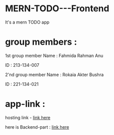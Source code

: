 # MERN-TODO---Frontend
It's a mern TODO app
# group members :
1st group member Name : Fahmida Rahman Anu

ID : 213-134-007

2'nd group member Name :   Rokaia Akter Bushra

ID : 221-134-021

# app-link : 
hosting link - 
[link here ](https://todo-app-134007.netlify.app/)

here is Backend-part :
[link here ](https://github.com/007fahmida/MERN-TODO---Backend/tree/main)
